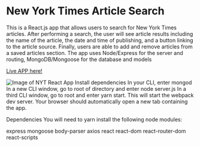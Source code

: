 # New York Times Article Search
This is a React.js app that allows users to search for New York Times articles. After performing a search, the user will see article results including the name of the article, the date and time of publishing, and a button linking to the article source. Finally, users are able to add and remove articles from a saved articles section. The app uses Node/Express for the server and routing, MongoDB/Mongoose for the database and models

[Live APP here!](https://guarded-plateau-30882.herokuapp.com/)


![Image of NYT React App](https://github.com/Tapesh123/nyt-react-news/blob/master/NYT%20React.gif)
Install dependencies
In your CLI, enter mongod
In a new CLI window, go to root of directory and enter node server.js
In a third CLI window, go to root and enter yarn start. This will start the webpack dev server.
Your browser should automatically open a new tab containing the app.

Dependencies
You will need to yarn install the following node modules:

express
mongoose
body-parser
axios
react
react-dom
react-router-dom
react-scripts



